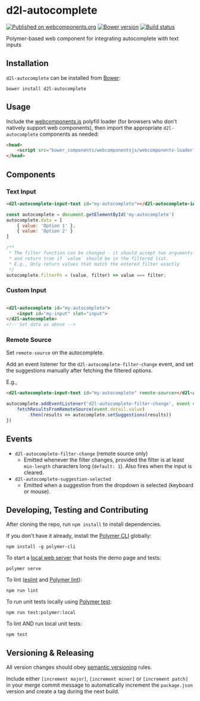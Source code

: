 # d2l-autocomplete
[![Published on webcomponents.org](https://img.shields.io/badge/webcomponents.org-published-blue.svg)](https://www.webcomponents.org/element/BrightspaceUI/autocomplete)
[![Bower version][bower-image]][bower-url]
[![Build status][ci-image]][ci-url]

Polymer-based web component for integrating autocomplete with text inputs

## Installation

`d2l-autocomplete` can be installed from [Bower][bower-url]:
```shell
bower install d2l-autocomplete
```

## Usage

Include the [webcomponents.js](http://webcomponents.org/polyfills/) polyfill loader (for browsers who don't natively support web components), then import the appropriate `d2l-autocomplete` components as needed:

```html
<head>
	<script src="bower_components/webcomponentsjs/webcomponents-loader.js"></script>
</head>
```

## Components

### Text Input
<!---
```
<custom-element-demo height="400"
  <template>
    <script src="../webcomponentsjs/webcomponents-loader.js"></script>
    <link rel="import" href="../d2l-typography/d2l-typography.html">
    <link rel="import" href="d2l-autocomplete-input-text.html">
    <custom-style include="d2l-typography">
      <style is="custom-style" include="d2l-typography"></style>
    </custom-style>
    <style>
      html {
        font-size: 20px;
        font-family: 'Lato', 'Lucida Sans Unicode', 'Lucida Grande', sans-serif;
      }
    </style>
    <next-code-block></next-code-block>
	<script>
		const autocomplete = document.getElementById('my-autocomplete')
		autocomplete.data = [
			{ value: 'Alabama' },
			{ value: 'Alaska' },
		]
	</script>
  </template>
</custom-element-demo>
```
-->
```html
<d2l-autocomplete-input-text id="my-autocomplete"></d2l-autocomplete-input-text>
```

```js
const autocomplete = document.getElementById('my-autocomplete')
autocomplete.data = [
	{ value: 'Option 1' },
	{ value: 'Option 2' }
]

/**
 * The filter function can be changed - it should accept two arguments (value, filter)
 * and return true if `value` should be in the filtered list.
 * E.g., Only return values that match the entered filter exactly
 */
autocomplete.filterFn = (value, filter) => value === filter;
```

### Custom Input

```html

<d2l-autocomplete id="my-autocomplete">
	<input id="my-input" slot="input">
</d2l-autocomplete>
<!-- Set data as above -->
```

### Remote Source
Set `remote-source` on the autocomplete.

Add an event listener for the `d2l-autocomplete-filter-change` event, and set the suggestions manually after fetching the filtered options.

E.g.,
```html
<d2l-autocomplete-input-text id="my-autocomplete" remote-source></d2l-autocomplete-input-text>
```

```js
autocomplete.addEventListener('d2l-autocomplete-filter-change', event => {
	fetchResultsFromRemoteSource(event.detail.value)
		.then(results => autocomplete.setSuggestions(results))
})
```

## Events

- `d2l-autocomplete-filter-change` (remote source only)
  - Emitted whenever the filter changes, provided the filter is at least `min-length` characters long (`default: 1`). Also fires when the input is cleared.
- `d2l-autocomplete-suggestion-selected`
  - Emitted when a suggestion from the dropdown is selected (keyboard or mouse).

## Developing, Testing and Contributing

After cloning the repo, run `npm install` to install dependencies.

If you don't have it already, install the [Polymer CLI](https://www.polymer-project.org/3.0/docs/tools/polymer-cli) globally:

```shell
npm install -g polymer-cli
```

To start a [local web server](https://www.polymer-project.org/3.0/docs/tools/polymer-cli-commands#serve) that hosts the demo page and tests:

```shell
polymer serve
```

To lint ([eslint](http://eslint.org/) and [Polymer lint](https://www.polymer-project.org/3.0/docs/tools/polymer-cli-commands#lint)):

```shell
npm run lint
```

To run unit tests locally using [Polymer test](https://www.polymer-project.org/3.0/docs/tools/polymer-cli-commands#tests):

```shell
npm run test:polymer:local
```

To lint AND run local unit tests:

```shell
npm test
```

[bower-url]: http://bower.io/search/?q=d2l-autocomplete
[bower-image]: https://badge.fury.io/bo/d2l-autocomplete.svg
[ci-url]: https://travis-ci.com/BrightspaceUI/autocomplete
[ci-image]: https://travis-ci.com/BrightspaceUI/autocomplete.svg?branch=master

## Versioning & Releasing

All version changes should obey [semantic versioning](https://semver.org/) rules.

Include either `[increment major]`, `[increment minor]` or `[increment patch]` in your merge commit message to automatically increment the `package.json` version and create a tag during the next build.
